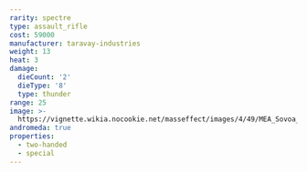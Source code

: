 ```yaml
---
rarity: spectre
type: assault_rifle
cost: 59000
manufacturer: taravay-industries
weight: 13
heat: 3
damage:
  dieCount: '2'
  dieType: '8'
  type: thunder
range: 25
image: >-
  https://vignette.wikia.nocookie.net/masseffect/images/4/49/MEA_Sovoa_MP.png/revision/latest?cb=20180530232548
andromeda: true
properties:
  - two-handed
  - special
---
```

